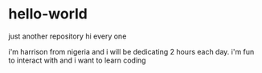 # hello-world
just another repository
hi every one

i'm harrison from nigeria and i will be dedicating 2 hours each day. i'm fun to interact with and i want to learn coding
